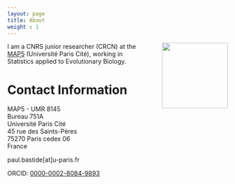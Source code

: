```yaml
---
layout: page
title: About
weight : 1
---
```


<img style="float: right; margin: 0px 0px 0px 30px;" width="150" src="{{site.baseurl}}/docs/202208_photo.png"/>

I am a CNRS junior researcher (CRCN) at the [MAP5](https://map5.mi.parisdescartes.fr/) (Université Paris Cité),
working in Statistics applied to Evolutionary Biology.

<!--
[Institut Montpelliérain Alexander Grothendieck](https://imag.umontpellier.fr) (IMAG, Université de Montpellier)

Previously, I was a postdoctoral fellow in the Evolutionary and Computational Virology lab,
working with [Philippe Lemey](https://rega.kuleuven.be/cev/ecv) at [KU Leuven](https://www.kuleuven.be/english/) and [Marc Suchard](https://suchard-group.github.io/) at [UCLA](http://www.ucla.edu/), with a funding from the [FWO](https://www.fwo.be/en/fellowships-funding/postdoctoral-fellowships/junior-postdoctoral-fellowship/) (Research Foundation - Flanders).

I completed my PhD under the supervision of [Stéphane Robin](https://scj-robin.github.io/)
at [MIA Paris](https://mia-ps.inrae.fr/) (AgroParisTech/INRAE)
and [Mahendra Mariadasou](https://mahendra-mariadassou.github.io/) at [MaIAGE](https://maiage.inrae.fr/) (INRAE).
During my PhD, I visited [Cécile Ané](http://www.stat.wisc.edu/~ane/)
at the [University of Wisconsin - Madison](http://www.wisc.edu/)
thanks to a [Fulbright fellowship](http://fulbright-france.org).
  -->
  
# Contact Information

MAP5 - UMR 8145  
Bureau 751A  
Université Paris Cité  
45 rue des Saints-Pères  
75270 Paris cedex 06  
France  
  
paul.bastide[at]u-paris.fr

<!--
IMAG – UMR 5149  
Bâtiment 9, Bureau 301  
Université de Montpellier  
CC51, Place Eugène Bataillon  
34090 Montpellier, France  

+33 (0) 4 67 14 41 98  

paul.bastide[at]umontpellier.fr  
-->

ORCID: [0000-0002-8084-9893](https://orcid.org/0000-0002-8084-9893)
